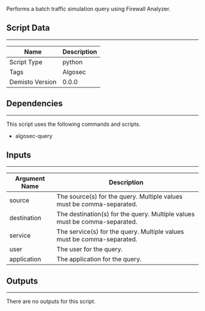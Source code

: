 Performs a batch traffic simulation query using Firewall Analyzer.

## Script Data
---

| **Name** | **Description** |
| --- | --- |
| Script Type | python |
| Tags | Algosec |
| Demisto Version | 0.0.0 |

## Dependencies
---
This script uses the following commands and scripts.
* algosec-query

## Inputs
---

| **Argument Name** | **Description** |
| --- | --- |
| source | The source(s) for the query. Multiple values must be comma-separated. |
| destination | The destination(s) for the query. Multiple values must be comma-separated. |
| service | The service(s) for the query. Multiple values must be comma-separated. |
| user | The user for the query. |
| application | The application for the query. |

## Outputs
---
There are no outputs for this script.
